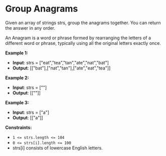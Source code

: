 # Group Anagrams

Given an array of strings strs, group the anagrams together. You can return the answer in any order.

An Anagram is a word or phrase formed by rearranging the letters of a different word or phrase, typically using all the original letters exactly once.

**Example 1:**

- **Input**: strs = ["eat","tea","tan","ate","nat","bat"]
- **Output**: [["bat"],["nat","tan"],["ate","eat","tea"]]

**Example 2:**

- **Input**: strs = [""]
- **Output**: [[""]]

**Example 3:**

- **Input**: strs = ["a"]
- **Output**: [["a"]]

**Constraints:**

- ``1 <= strs.length <= 104``
- ``0 <= strs[i].length <= 100``
- strs[i] consists of lowercase English letters.
